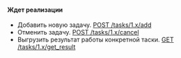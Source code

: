 #### Ждет реализации
* Добавить новую задачу. [POST /tasks/1.x/add](add/)
* Отменить задачу. [POST /tasks/1.x/cancel](cancel/)
* Выгрузить результат работы конкретной таски. [GET /tasks/1.x/get_result](get_result/)
